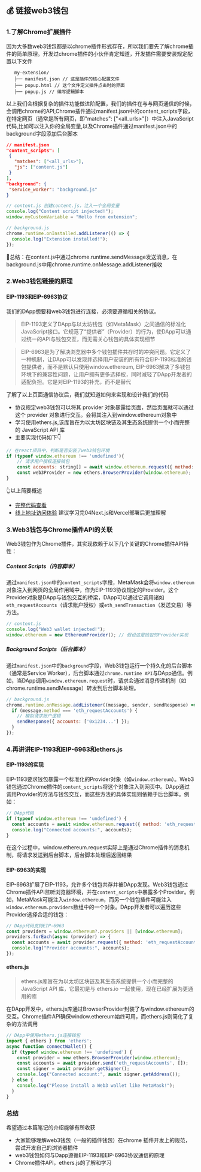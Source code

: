 ## 💰 链接web3钱包

### 1.了解Chrome扩展插件

因为大多数web3钱包都是以chrome插件形式存在，所以我们要先了解chrome插件的简单原理。开发过chrome插件的小伙伴肯定知道，开发插件需要安装规定配置以下文件

 ```text
    my-extension/
    ├── manifest.json // 这是插件的核心配置文件
    ├── popup.html // 这个文件定义插件点击时的界面
    ├── popup.js // 编写逻辑脚本
```

以上我们会根据复杂的插件功能做进阶配置，我们的插件在与与网页通信的时候，会调用chrome的API,Chrome插件通过manifest.json中的content_scripts字段，在特定网页（通常是所有网页，即"matches": ["<all_urls>"]）中注入JavaScript代码,比如可以注入你的全局变量,以及Chrome插件通过manifest.json中的background字段添加后台脚本

 ```json
 // manifest.json
"content_scripts": [
  {
    "matches": ["<all_urls>"],
    "js": ["content.js"]
  }
],
"background": {
  "service_worker": "background.js"
}
```
```javascript
// content.js 创建content.js，注入一个全局变量
console.log("Content script injected!");
window.myCustomVariable = "Hello from extension";

// background.js
chrome.runtime.onInstalled.addListener(() => {
  console.log("Extension installed!");
});
```

🤔总结：在content.js中通过chrome.runtime.sendMessage发送消息，在background.js中用chrome.runtime.onMessage.addListener接收

### 2.Web3钱包链接的原理

#### EIP-1193和EIP-6963协议
我们的DApp想要和web3钱包进行连接，必须要遵循相关的协议。

> EIP-1193定义了DApp与以太坊钱包（如MetaMask）之间通信的标准化JavaScript接口。它规范了“提供者”（Provider）的行为，使DApp可以通过统一的API与钱包交互，而无需关心钱包的具体实现细节

> EIP-6963是为了解决浏览器中多个钱包插件共存时的冲突问题。它定义了一种机制，让DApp可以发现并选择用户安装的所有符合EIP-1193标准的钱包提供者，而不是默认只使用window.ethereum, EIP-6963解决了多钱包环境下的兼容性问题，让用户拥有更多选择权，同时减轻了DApp开发者的适配负担。它是对EIP-1193的补充，而不是替代

了解了以上页面通信协议后，我们就知道如何来实现和设计我们的代码

- 协议规定web3钱包可以将其 provider 对象暴露给页面，然后页面就可以通过这个 provider 对象进行交互。会将其注入到window.ethereum对象中
- 学习使用ethers.js,该库旨在为以太坊区块链及其生态系统提供一个小而完整的 JavaScript API 库
- 主要实现代码如下👇

```javascript
// 在react项目中，判断是否安装了web3钱包环境
if (typeof window.ethereum !== 'undefined'){
    // 请求用户授权连接钱包
    const accounts: string[] = await window.ethereum.request({ method: 'eth_requestAccounts' });
    const web3Provider = new ethers.BrowserProvider(window.ethereum);
}
```

👆以上简要概述
- [完整代码查看](https://github.com/ShoshoWang/my-app-demo/blob/main/src/app/page.tsx)
- [线上地址访问体验](https://my-app-demo-git-main-shoshowangs-projects.vercel.app/)
建议学习完04Next.js和Vercel部署后更加理解


### 3.Web3钱包与Chrome插件API的关联

Web3钱包作为Chrome插件，其实现依赖于以下几个关键的Chrome插件API特性：

##### Content Scripts（内容脚本）

通过`manifest.json`中的`content_scripts`字段，MetaMask会将`window.ethereum`对象注入到网页的全局作用域中，作为EIP-1193协议规定的Provider。这个Provider对象是DApp与钱包交互的桥梁，DApp可以通过它调用诸如`eth_requestAccounts`（请求账户授权）或`eth_sendTransaction`（发送交易）等方法。

```javascript
// content.js
console.log("Web3 wallet injected!");
window.ethereum = new EthereumProvider(); // 假设这是钱包的Provider实现
```

##### Background Scripts（后台脚本）

通过`manifest.json`中的`background`字段，Web3钱包运行一个持久化的后台脚本（通常是Service Worker），后台脚本通过`chrome.runtime API`与DApp通信。例如，当DApp调用`window.ethereum.request`时，请求会通过消息传递机制（如chrome.runtime.sendMessage）转发到后台脚本处理。

```javascript
// background.js
chrome.runtime.onMessage.addListener((message, sender, sendResponse) => {
  if (message.method === 'eth_requestAccounts') {
    // 模拟请求账户逻辑
    sendResponse({ accounts: ['0x1234...'] });
  }
});
```

### 4.再讲讲EIP-1193和EIP-6963和ethers.js

#### EIP-1193的实现
EIP-1193要求钱包暴露一个标准化的Provider对象（如`window.ethereum`）。Web3钱包通过Chrome插件的`content_scripts`将这个对象注入到网页中。DApp通过调用Provider的方法与钱包交互，而这些方法的具体实现则依赖于后台脚本。例如：

```javascript
// DApp代码
if (typeof window.ethereum !== 'undefined') {
  const accounts = await window.ethereum.request({ method: 'eth_requestAccounts' });
  console.log("Connected accounts:", accounts);
}
```
在这个过程中，window.ethereum.request实际上是通过Chrome插件的消息机制，将请求发送到后台脚本，后台脚本处理后返回结果

#### EIP-6963的实现
EIP-6963扩展了EIP-1193，允许多个钱包共存并被DApp发现。Web3钱包通过Chrome插件API监听浏览器环境，并在`content_scripts`中暴露多个Provider。例如，MetaMask可能注入`window.ethereum`，而另一个钱包插件可能注入`window.ethereum.providers`数组中的一个对象。DApp开发者可以遍历这些Provider选择合适的钱包：
```javascript
// DApp代码支持EIP-6963
const providers = window.ethereum?.providers || [window.ethereum];
providers.forEach(async (provider) => {
  const accounts = await provider.request({ method: 'eth_requestAccounts' });
  console.log("Provider accounts:", accounts);
});
```

#### ethers.js
> ethers.js库旨在为以太坊区块链及其生态系统提供一个小而完整的 JavaScript API 库，它最初是与 ethers.io 一起使用，现在已经扩展为更通用的库

在DApp开发中，ethers.js库通过BrowserProvider封装了与window.ethereum的交互。Chrome插件API确保window.ethereum始终可用，而ethers.js则简化了复杂的方法调用

```javascript
// DApp中使用ethers.js连接钱包
import { ethers } from 'ethers';
async function connectWallet() {
  if (typeof window.ethereum !== 'undefined') {
    const provider = new ethers.BrowserProvider(window.ethereum);
    const accounts = await provider.send('eth_requestAccounts', []);
    const signer = await provider.getSigner();
    console.log("Connected account:", await signer.getAddress());
  } else {
    console.log("Please install a Web3 wallet like MetaMask!");
  }
}
```
### 总结

希望通过本篇笔记的介绍能够有所收获
- 大家能够理解web3钱包（一般的插件钱包）在chrome 插件开发上的规范，尝试开发自己的浏览器插件
- web3钱包如何与Dapp遵循EIP-1193和EIP-6963协议通信的原理
- Chrome插件API，ethers.js的了解和学习

